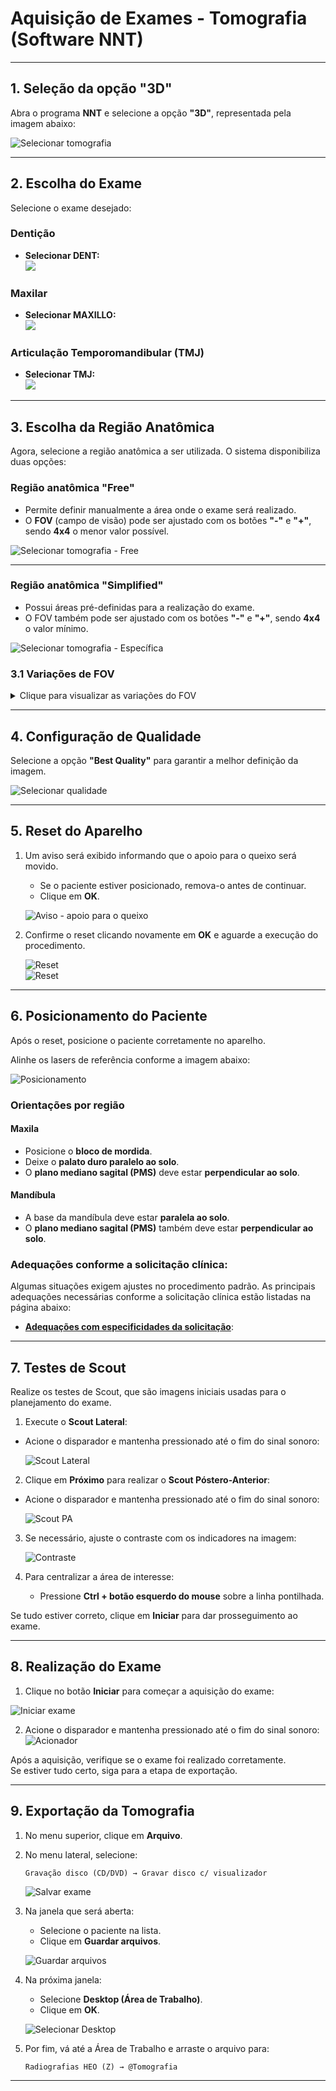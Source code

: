 
# Aquisição de Exames - Tomografia (Software NNT)

---

## 1. Seleção da opção "3D"

Abra o programa **NNT** e selecione a opção **"3D"**, representada pela imagem abaixo:

![Selecionar tomografia](../../assets/tomografia/tomografia_1.png)

---

## 2. Escolha do Exame

Selecione o exame desejado:

### Dentição

- **Selecionar DENT:**  
  ![](../../assets/fov/dent.png)

### Maxilar

- **Selecionar MAXILLO:**  
  ![](../../assets/fov/maxilo.png)

### Articulação Temporomandibular (TMJ)
- **Selecionar TMJ:**  
  ![](../../assets/fov/tmj.png)


---

## 3. Escolha da Região Anatômica

Agora, selecione a região anatômica a ser utilizada. O sistema disponibiliza duas opções:

### Região anatômica "Free"

- Permite definir manualmente a área onde o exame será realizado.
- O **FOV** (campo de visão) pode ser ajustado com os botões **"-"** e **"+"**, sendo **4x4** o menor valor possível.

![Selecionar tomografia - Free](../../assets/tomografia/free.png)

---

### Região anatômica "Simplified"

- Possui áreas pré-definidas para a realização do exame.
- O FOV também pode ser ajustado com os botões **"-"** e **"+"**, sendo **4x4** o valor mínimo.

![Selecionar tomografia - Específica](../../assets/tomografia/especifico.png)


### 3.1 Variações de FOV

<details>
  <summary>Clique para visualizar as variações do FOV</summary>
   
  ### Dentição

  - **Dent 4x4:**  
    ![Dent 4x4](../../assets/fov/dent_4x4.png)

  - **Dent 6x6:**  
    ![](../../assets/fov/dent_6x6.png)

  - **Dent 8x6:**  
    ![](../../assets/fov/dent_8x6.png)

  - **Dent 8x8:**  
    ![](../../assets/fov/dent_8x8.png)

  - **Dent 10x6:**  
    ![](../../assets/fov/dent_10x6.png)

  - **Dent 10x8:**  
    ![](../../assets/fov/dent_10x8.png)

  - **Dent 10x10:**  
    ![](../../assets/fov/dent_10x10.png)

  - **Dent 13x8:**  
    ![](../../assets/fov/dent_13x8.png)

  - **Dent 13x10:**  
    ![](../../assets/fov/dent_13x10.png)

  ---

  ### Maxilar

  - **Maxilo 13x10:**  
    ![](../../assets/fov/maxilo_13x10.png)

  - **Maxilo 13x14:**  
    ![](../../assets/fov/maxilo_13x14.png)

  - **Maxilo 13x16:**  
    ![](../../assets/fov/maxilo_13x16.png)

  - **Maxilo 16x10:**  
    ![](../../assets/fov/maxilo_16x10.png)

  - **Maxilo 16x18:**  
    ![](../../assets/fov/maxilo_16x18.png)

  ---

  ### Articulação Temporomandibular (TMJ)

  - **TMJ 4x4:**  
    ![](../../assets/fov/tmj_4x4.png)

  - **TMJ 6x6:**  
    ![](../../assets/fov/tmj_6x6.png)

  - **TMJ 7x6:**  
    ![](../../assets/fov/tmj_7x6.png)

  - **TMJ 8x8:**  
    ![](../../assets/fov/tmj_8x8.png)

  - **TMJ 15x6:**  
    ![](../../assets/fov/tmj_15x6.png)

</details>

---

## 4. Configuração de Qualidade

Selecione a opção **"Best Quality"** para garantir a melhor definição da imagem.

![Selecionar qualidade](../../assets/tomografia/config.png)

---

## 5. Reset do Aparelho

1. Um aviso será exibido informando que o apoio para o queixo será movido.  
   - Se o paciente estiver posicionado, remova-o antes de continuar.
   - Clique em **OK**.

   ![Aviso - apoio para o queixo](../../assets/tomografia/aviso_apoio.png)

2. Confirme o reset clicando novamente em **OK** e aguarde a execução do procedimento.

   ![Reset](../../assets/tomografia/reset.png)  
   ![Reset](../../assets/tomografia/reset_mov.png)

---

## 6. Posicionamento do Paciente

Após o reset, posicione o paciente corretamente no aparelho.

Alinhe os lasers de referência conforme a imagem abaixo:

![Posicionamento](../../assets/tomografia/posicionamento.png)

### Orientações por região

#### Maxila
- Posicione o **bloco de mordida**.
- Deixe o **palato duro paralelo ao solo**.
- O **plano mediano sagital (PMS)** deve estar **perpendicular ao solo**.

#### Mandíbula
- A base da mandíbula deve estar **paralela ao solo**.
- O **plano mediano sagital (PMS)** também deve estar **perpendicular ao solo**.


### Adequações conforme a solicitação clínica:
Algumas situações exigem ajustes no procedimento padrão. As principais adequações necessárias conforme a solicitação clínica estão listadas na página abaixo:
-  **[Adequações com especificidades da solicitação](../../chapters/especificidades/especificidades.md)**:

---

## 7. Testes de Scout

Realize os testes de Scout, que são imagens iniciais usadas para o planejamento do exame. 

1. Execute o **Scout Lateral**:

- Acione o disparador e mantenha pressionado até o fim do sinal sonoro:

   ![Scout Lateral](../../assets/tomografia/scout_lateral.png)

2. Clique em **Próximo** para realizar o **Scout Póstero-Anterior**:

- Acione o disparador e mantenha pressionado até o fim do sinal sonoro:

   ![Scout PA](../../assets/tomografia/scout_pa.png)



3. Se necessário, ajuste o contraste com os indicadores na imagem:

   ![Contraste](../../assets/tomografia/contraste.png)

4. Para centralizar a área de interesse:
   - Pressione **Ctrl + botão esquerdo do mouse** sobre a linha pontilhada.

Se tudo estiver correto, clique em **Iniciar** para dar prosseguimento ao exame.

---

## 8. Realização do Exame

1. Clique no botão **Iniciar** para começar a aquisição do exame:

![Iniciar exame](../../assets/tomografia/iniciar.png)

2. Acione o disparador e mantenha pressionado até o fim do sinal sonoro:
![Acionador](../../assets/tomografia/acionador.png)

Após a aquisição, verifique se o exame foi realizado corretamente.  
Se estiver tudo certo, siga para a etapa de exportação.

---

## 9. Exportação da Tomografia

1. No menu superior, clique em **Arquivo**.
2. No menu lateral, selecione:
   ```
   Gravação disco (CD/DVD) → Gravar disco c/ visualizador
   ```
   ![Salvar exame](../../assets/tomografia/salvar.png)

3. Na janela que será aberta:
   - Selecione o paciente na lista.
   - Clique em **Guardar arquivos**.

   ![Guardar arquivos](../../assets/tomografia/guarda_arquivo.png)

4. Na próxima janela:
   - Selecione **Desktop (Área de Trabalho)**.
   - Clique em **OK**.

   ![Selecionar Desktop](../../assets/tomografia/desktop.png)

5. Por fim, vá até a Área de Trabalho e arraste o arquivo para:
   ```
   Radiografias HEO (Z) → @Tomografia
   ```

---